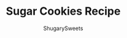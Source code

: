 ---
layout: ../../layouts/MarkdownPostLayout.astro
title: Sugar Cookies Recipe
author: ShugarySweets
pubDate: 2019-01-22
description: "The best, chewy Sugar Cookies with a no-chill dough. Topped with a creamy sugar cookie icing, you&#x27;ll love this Copycat Swig Sugar Cookie recipe!"
image_url: https://www.shugarysweets.com/wp-content/uploads/2019/12/untitledcookie5.jpg
tags: ["Cookies","American"]
calories: 214
protein: 2
carbohydrates: 29
fats: 10
fiber: 0
ingredients: ["1 cup unsalted butter, softened","3/4 cup vegetable oil","1 1/2 cup granulated sugar, divided","3/4 cup powdered sugar","2 Tablespoons water","2 large eggs","5 1/2 cups all-purpose flour","1/2 teaspoon baking soda","1/2 teaspoon cream of tartar","1 teaspoon kosher salt","1/2 cup unsalted butter, softened","3/4 cup sour cream","4 1/2 cups powdered sugar","1 drop pink gel food coloring"]
serves: 48
time: "20 minutes"
prepTime: "10 minutes"
instructions: ["Preheat oven to 350 degrees F. Line a baking sheet with parchment paper. Set aside.","In a small bowl, combine 1/4 cup granulated sugar and a pinch of kosher salt. Set aside.","In a large mixing bowl, beat butter, vegetable oil, 1 1/4 cup granulated sugar, powdered sugar, water, and eggs until combined. Slowly add in flour, baking soda, cream of tartar, and salt. Mix until blended.","Dough may be slightly crumbly, but not sticky. Using a 2 Tbsp cookie scoop, spoon a dough ball and roll it in your hands. Then roll dough ball in sugar and salt bowl. Place on cookie sheet.","Using a glass with a flat bottom, dip glass in sugar bowl, then press on top of cookie. Flatten cookie so that the dough spills out over the sides of the glass to create a lip (for the icing). Repeat for all dough balls.","Bake cookies for 8-10 minutes. Remove and cool completely on wire rack.","For the icing, beat together the butter and sour cream for 3 minutes. Add in powdered sugar and food coloring, beating until well blended. Add up to 2 Tbsp milk, if needed to create an icing that is thick, but not runny or TOO thick.","Spread icing over cooled cookies. ENJOY."]
nutrition: ["214 calories","29 grams carbohydrates","25 milligrams cholesterol","10 grams fat","0 grams fiber","2 grams protein","4 grams saturated fat","45 milligrams sodium","18 grams sugar","0 grams trans fat","5 grams unsaturated fat"]
---